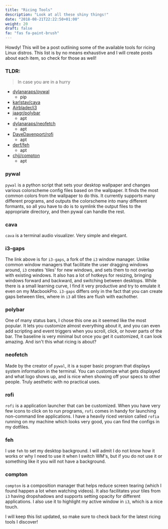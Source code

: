 ```yaml
---
title: "Ricing Tools"
description: "Look at all these shiny things!"
date: "2018-08-21T22:22:50+01:00"
weight: 20
draft: false
fa: "fas fa-paint-brush"
---
```


Howdy! This will be a post outlining some of the available tools for ricing Linux distros. This list is by no means exhaustive and I will 
create posts about each item, so check for those as well!

### TLDR:  
> In case you are in a hurry

- [dylanaraps/pywal](https://github.com/dylanaraps/pywal)
  - pip
- [karlstav/cava](https://github.com/karlstav/cava)
- [Airblader/i3](https://github.com/Airblader/i3)
- [jaagr/polybar](https://github.com/jaagr/polybar)
  - apt 
- [dylanaraps/neofetch](https://github.com/dylanaraps/neofetch) 
  - apt
- [DaveDavenport/rofi](https://github.com/DaveDavenport/rofi)
  - apt
- [derf/feh](https://github.com/derf/feh)
  - apt
- [chjj/compton](https://github.com/chjj/compton)
  - apt


### pywal 
`pywal` is a python script that sets your desktop wallpaper and changes various
colorscheme config files based on the wallpaper. It finds the most common colors
from the wallpaper to do this. It currently supports many different programs,
and outputs the colorscheme into many different formants, so all you have to do
is to symlink the output files to the appropriate directory, and then pywal can
handle the rest. 

### cava
`cava` is a terminal audio visualizer. Very simple and elegant.

### i3-gaps
The link above is for `i3-gaps`, a fork of the `i3` window manager. Unlike
common window managers that facilitate the user dragging windows around, `i3`
creates 'tiles' for new windows, and sets them to not overlap with existing
windows. It also has a lot of hotkeys for resizing, bringing windows forward and
backward, and switching between desktops. While there is a small learning curve,
I find it very productive and try to emulate it even on my MacbookPro. `i3-gaps`
differs only in the fact that you can create gaps between tiles, where in `i3`
all tiles are flush with eachother.

### polybar
One of many status bars, I chose this one as it seemed like the most popular. It
lets you customize almost everything about it, and you can even add scripting
and event triggers when you scroll, click, or hover parts of the bar. The
baseline is very minimal but once you get it customized, it can look amazing.
And isn't this what ricing is about?

### neofetch
Made by the creator of `pywal`, it is a super basic program that displays system
information in the terminal. You can customize what gets displayed and what logo
shows up, and is nice when showing off your specs to other people. Truly
aesthetic with no practical uses.

### rofi
`rofi` is a application launcher that can be customized. When you have very few
icons to click on to run programs, `rofi` comes in handy for launching
non-command line applications. I have a heavily riced version called `rofia`
running on my machine which looks very good, you can find the configs in my
dotfiles.

### feh
I use `feh` to set my desktop background. I will admit I do not know how it
works or why I need to use it when I switch WM's, but if you do not use it or
something like it you will not have a background.

### compton 
`compton` is a composition manager that helps reduce screen tearing (which I
found happen a lot when watching videos). It also facilitates your tiles from
`i3` having dropshadows and supports setting opacity for different applications.
I also use it to highlight my active window in `i3`, which is a nice touch.

I will keep this list updated, so make sure to check back for the latest ricing
tools I discover!
